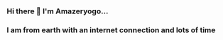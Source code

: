 ### Hi there 👋  I'm Amazeryogo...
### I am from earth with an internet connection and lots of time



